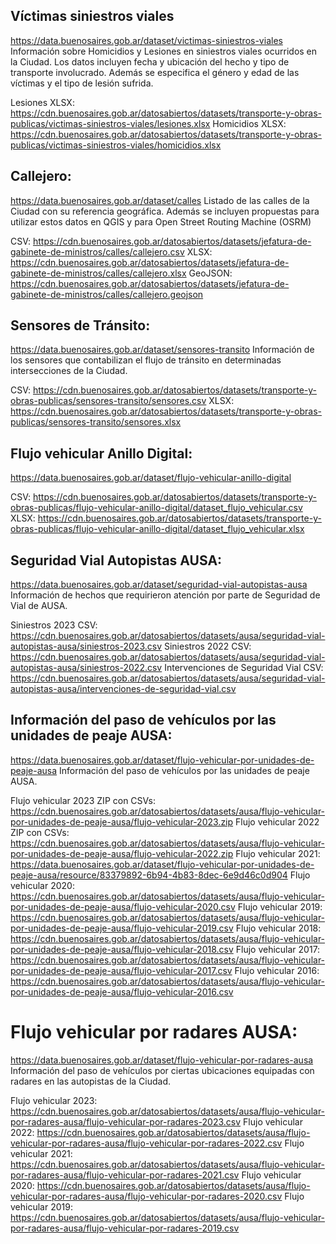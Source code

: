 ## Víctimas siniestros viales
https://data.buenosaires.gob.ar/dataset/victimas-siniestros-viales
Información sobre Homicidios y Lesiones en siniestros viales ocurridos en la Ciudad. Los datos incluyen fecha y ubicación del hecho y tipo de transporte involucrado. Además se especifica el género y edad de las víctimas y el tipo de lesión sufrida.

Lesiones XLSX: https://cdn.buenosaires.gob.ar/datosabiertos/datasets/transporte-y-obras-publicas/victimas-siniestros-viales/lesiones.xlsx
Homicidios XLSX: https://cdn.buenosaires.gob.ar/datosabiertos/datasets/transporte-y-obras-publicas/victimas-siniestros-viales/homicidios.xlsx


## Callejero:
https://data.buenosaires.gob.ar/dataset/calles
Listado de las calles de la Ciudad con su referencia geográfica. Además se incluyen propuestas para utilizar estos datos en QGIS y para Open Street Routing Machine (OSRM)

CSV: https://cdn.buenosaires.gob.ar/datosabiertos/datasets/jefatura-de-gabinete-de-ministros/calles/callejero.csv
XLSX: https://cdn.buenosaires.gob.ar/datosabiertos/datasets/jefatura-de-gabinete-de-ministros/calles/callejero.xlsx
GeoJSON: https://cdn.buenosaires.gob.ar/datosabiertos/datasets/jefatura-de-gabinete-de-ministros/calles/callejero.geojson

## Sensores de Tránsito:
https://data.buenosaires.gob.ar/dataset/sensores-transito
Información de los sensores que contabilizan el flujo de tránsito en determinadas intersecciones de la Ciudad.

CSV: https://cdn.buenosaires.gob.ar/datosabiertos/datasets/transporte-y-obras-publicas/sensores-transito/sensores.csv
XLSX: https://cdn.buenosaires.gob.ar/datosabiertos/datasets/transporte-y-obras-publicas/sensores-transito/sensores.xlsx

## Flujo vehicular Anillo Digital:
https://data.buenosaires.gob.ar/dataset/flujo-vehicular-anillo-digital

CSV: https://cdn.buenosaires.gob.ar/datosabiertos/datasets/transporte-y-obras-publicas/flujo-vehicular-anillo-digital/dataset_flujo_vehicular.csv
XLSX: https://cdn.buenosaires.gob.ar/datosabiertos/datasets/transporte-y-obras-publicas/flujo-vehicular-anillo-digital/dataset_flujo_vehicular.xlsx


## Seguridad Vial Autopistas AUSA:
https://data.buenosaires.gob.ar/dataset/seguridad-vial-autopistas-ausa
Información de hechos que requirieron atención por parte de Seguridad de Vial de AUSA.

Siniestros 2023 CSV: https://cdn.buenosaires.gob.ar/datosabiertos/datasets/ausa/seguridad-vial-autopistas-ausa/siniestros-2023.csv
Siniestros 2022 CSV: https://cdn.buenosaires.gob.ar/datosabiertos/datasets/ausa/seguridad-vial-autopistas-ausa/siniestros-2022.csv
Intervenciones de Seguridad Vial CSV: https://cdn.buenosaires.gob.ar/datosabiertos/datasets/ausa/seguridad-vial-autopistas-ausa/intervenciones-de-seguridad-vial.csv

## Información del paso de vehículos por las unidades de peaje AUSA:
https://data.buenosaires.gob.ar/dataset/flujo-vehicular-por-unidades-de-peaje-ausa
Información del paso de vehículos por las unidades de peaje AUSA.

Flujo vehicular 2023 ZIP con CSVs: https://cdn.buenosaires.gob.ar/datosabiertos/datasets/ausa/flujo-vehicular-por-unidades-de-peaje-ausa/flujo-vehicular-2023.zip
Flujo vehicular 2022 ZIP con CSVs: https://cdn.buenosaires.gob.ar/datosabiertos/datasets/ausa/flujo-vehicular-por-unidades-de-peaje-ausa/flujo-vehicular-2022.zip
Flujo vehicular 2021: https://data.buenosaires.gob.ar/dataset/flujo-vehicular-por-unidades-de-peaje-ausa/resource/83379892-6b94-4b83-8dec-6e9d46c0d904
Flujo vehicular 2020: https://cdn.buenosaires.gob.ar/datosabiertos/datasets/ausa/flujo-vehicular-por-unidades-de-peaje-ausa/flujo-vehicular-2020.csv
Flujo vehicular 2019: https://cdn.buenosaires.gob.ar/datosabiertos/datasets/ausa/flujo-vehicular-por-unidades-de-peaje-ausa/flujo-vehicular-2019.csv
Flujo vehicular 2018: https://cdn.buenosaires.gob.ar/datosabiertos/datasets/ausa/flujo-vehicular-por-unidades-de-peaje-ausa/flujo-vehicular-2018.csv
Flujo vehicular 2017: https://cdn.buenosaires.gob.ar/datosabiertos/datasets/ausa/flujo-vehicular-por-unidades-de-peaje-ausa/flujo-vehicular-2017.csv
Flujo vehicular 2016: https://cdn.buenosaires.gob.ar/datosabiertos/datasets/ausa/flujo-vehicular-por-unidades-de-peaje-ausa/flujo-vehicular-2016.csv

# Flujo vehicular por radares AUSA:
https://data.buenosaires.gob.ar/dataset/flujo-vehicular-por-radares-ausa
Información del paso de vehículos por ciertas ubicaciones equipadas con radares en las autopistas de la Ciudad.

Flujo vehicular 2023: https://cdn.buenosaires.gob.ar/datosabiertos/datasets/ausa/flujo-vehicular-por-radares-ausa/flujo-vehicular-por-radares-2023.csv
Flujo vehicular 2022: https://cdn.buenosaires.gob.ar/datosabiertos/datasets/ausa/flujo-vehicular-por-radares-ausa/flujo-vehicular-por-radares-2022.csv
Flujo vehicular 2021: https://cdn.buenosaires.gob.ar/datosabiertos/datasets/ausa/flujo-vehicular-por-radares-ausa/flujo-vehicular-por-radares-2021.csv
Flujo vehicular 2020: https://cdn.buenosaires.gob.ar/datosabiertos/datasets/ausa/flujo-vehicular-por-radares-ausa/flujo-vehicular-por-radares-2020.csv
Flujo vehicular 2019: https://cdn.buenosaires.gob.ar/datosabiertos/datasets/ausa/flujo-vehicular-por-radares-ausa/flujo-vehicular-por-radares-2019.csv

